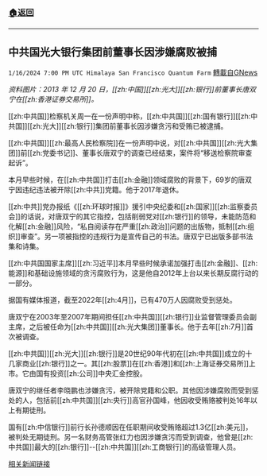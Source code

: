 ###  [:house:返回](README.md)
---


## 中共国光大银行集团前董事长因涉嫌腐败被捕
`1/16/2024 7:00 PM UTC Himalaya San Francisco Quantum Farm` [轉載自GNews](https://gnews.org/articles/2225743)

*资料图片：2013 年 12 月 20 日，[[zh:中国]][[zh:光大]][[zh:银行]]前董事长唐双宁在[[zh:香港证券交易所]]。*

[[zh:中共国]]检察机关周一在一份声明中称，[[zh:中共国]][[zh:国有银行]][[zh:中共国]][[zh:光大]][[zh:银行]]集团前董事长因涉嫌贪污和受贿已被逮捕。

[[zh:中共国]][[zh:最高人民检察院]]在一份声明中说，对[[zh:中共国]][[zh:光大集团]]前[[zh:党委书记]]、董事长唐双宁的调查已经结束，案件将“移送检察院审查起诉”。

本月早些时候，在[[zh:中共国]]打击[[zh:金融]]领域腐败的背景下，69岁的唐双宁因违纪违法被开除[[zh:中共]]党籍。他于2017年退休。

[[zh:中共]]党办报纸《[[zh:环球时报]]》援引中央纪委和[[zh:国家]][[zh:监察委员会]]的话说，对唐双宁的其它指控，包括削弱党对[[zh:银行]]的领导，未能防范和化解[[zh:金融]]风险，“私自阅读存在严重[[zh:政治]]问题的出版物，抵制[[zh:组织]]审查”。另一项被指控的违规行为是宣传自己的书法。唐双宁已出版多部书法集和诗集。

[[zh:中共国国家主席]][[zh:习近平]]本月早些时候承诺加强打击[[zh:金融]]、[[zh:能源]]和基础设施领域的贪污腐败行为，这是他自2012年上台以来长期反腐行动的一部分。

据国有媒体报道，截至2022年[[zh:4月]]，已有470万人因腐败受到惩处。

唐双宁在2003年至2007年期间担任[[zh:中共国]][[zh:银行]]业监督管理委员会副主席，之后被任命为[[zh:中共国]][[zh:光大集团]]董事长。他于去年[[zh:7月]]首次被调查。

[[zh:中共国]][[zh:光大]][[zh:银行]]是20世纪90年代初在[[zh:中共国]]成立的十几家商业[[zh:银行]]之一。其[[zh:股票]]在[[zh:香港]]和[[zh:上海证券交易所]]上市。它由国有投资[[zh:公司]]中央汇金控股。

唐双宁的继任者李晓鹏也涉嫌贪污，被开除党籍和公职。其他因涉嫌腐败而受到惩处的人，包括前[[zh:中共国]][[zh:央行]]高官孙国峰，他因收受贿赂被判处16年以上有期徒刑。

国有[[zh:中信银行]]前行长孙德顺因在任职期间收受贿赂超过1.3亿[[zh:美元]]，被判处无期徒刑。另一名财务高管张红力也因涉嫌贪污而受到调查，他曾是[[zh:中共国]]最大的[[zh:银行]]--[[zh:中共国]][[zh:工商银行]]的高级管理人员。

[相关新闻链接](https://www.voanews.com/a/former-chairman-of-state-owned-bank-china-everbright-group-arrested-over-suspected-corruption-/7441225.html)

